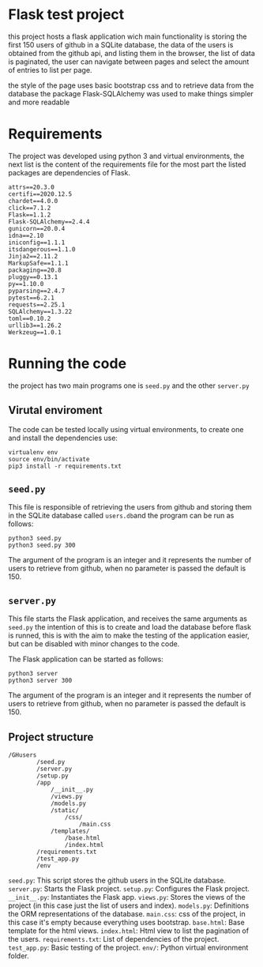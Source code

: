 # Flask test project

this project hosts a flask application wich main functionality is storing the first 150 users of github in a SQLite database, the data of the users is obtained from the github api, and listing them in the browser, the list of data is paginated, the user can navigate between pages and select the amount of entries to list per page.

the style of the page uses basic bootstrap css and to retrieve  data from the database the package Flask-SQLAlchemy was used to make things simpler and more readable

# Requirements

The project was developed using python 3 and virtual environments, the next list is the content of the requirements file for the most part the listed packages are dependencies of Flask.

	attrs==20.3.0
	certifi==2020.12.5
	chardet==4.0.0
	click==7.1.2
	Flask==1.1.2
	Flask-SQLAlchemy==2.4.4
	gunicorn==20.0.4
	idna==2.10
	iniconfig==1.1.1
	itsdangerous==1.1.0
	Jinja2==2.11.2
	MarkupSafe==1.1.1
	packaging==20.8
	pluggy==0.13.1
	py==1.10.0
	pyparsing==2.4.7
	pytest==6.2.1
	requests==2.25.1
	SQLAlchemy==1.3.22
	toml==0.10.2
	urllib3==1.26.2
	Werkzeug==1.0.1


# Running the code
the project has two main programs one is `seed.py`  and the other `server.py`

## Virutal enviroment
The code can be tested locally using virtual environments, to create one and install the dependencies use:

	virtualenv env
	source env/bin/activate
	pip3 install -r requirements.txt

## `seed.py`
This file is responsible of retrieving the users from github and storing them in the SQLite database called `users.db`and the program can be run as follows:

	python3 seed.py
	python3 seed.py 300
The argument of the program is an integer and it represents the number of users to retrieve from github, when no parameter is passed the default is 150.

## `server.py`

This file starts the Flask application, and receives the same arguments as `seed.py` the intention of this is to create and load the database before flask is runned, this is with the aim to make the testing of the application easier, but can be disabled with minor changes to the code.

The Flask application can be started as follows:

	python3 server
	python3 server 300
The argument of the program is an integer and it represents the number of users to retrieve from github, when no parameter is passed the default is 150.

## Project structure
```
/GHusers
		/seed.py
		/server.py
		/setup.py
		/app
			/__init__.py
			/views.py
			/models.py
			/static/
				/css/
					/main.css
			/templates/
				/base.html
				/index.html
		/requirements.txt
		/test_app.py
		/env
```
`seed.py`: This script stores the github users in the SQLite database.
`server.py`: Starts the Flask project.
`setup.py`: Configures the Flask project.
`__init__.py`: Instantiates the Flask app.
`views.py`: Stores the views of the project (in this case just the list of users and index).
`models.py`: Definitions the ORM representations of the database.
`main.css`: css of the project, in this case it's empty because everything uses bootstrap.
`base.html`: Base template for the html views.
`index.html`: Html view to list the pagination of the users.
`requirements.txt`: List of dependencies of the project.
`test_app.py`: Basic testing of the project.
`env/`: Python virtual environment folder.
